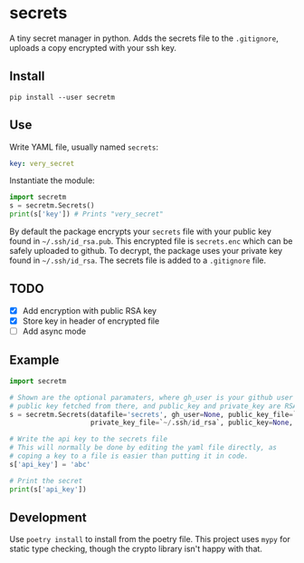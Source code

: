 # secrets
A tiny secret manager in python. Adds the secrets file to the `.gitignore`, uploads a copy encrypted
with your ssh key.

## Install
`pip install --user secretm`


## Use
Write YAML file, usually named `secrets`:
```yaml
key: very_secret
```

Instantiate the module:
```python
import secretm
s = secretm.Secrets()
print(s['key']) # Prints "very_secret"
```

By default the package encrypts your `secrets` file with your public key found in `~/.ssh/id_rsa.pub`. This encrypted file is `secrets.enc` which can be safely uploaded to github. To decrypt, the package uses your private key found in `~/.ssh/id_rsa`. The secrets file is added to a `.gitignore` file.  


## TODO
- [x] Add encryption with public RSA key
- [x] Store key in header of encrypted file
- [ ] Add async mode

## Example
```python
import secretm

# Shown are the optional paramaters, where gh_user is your github user if you want your 
# public key fetched from there, and public_key and private_key are RSA.RsaKey objects.
s = secretm.Secrets(datafile='secrets', gh_user=None, public_key_file=`~/.ssh/id_rsa.pub`,
                    private_key_file=`~/.ssh/id_rsa`, public_key=None, private_key=None)

# Write the api key to the secrets file
# This will normally be done by editing the yaml file directly, as
# coping a key to a file is easier than putting it in code.
s['api_key'] = 'abc'

# Print the secret
print(s['api_key'])
```


## Development
Use `poetry install` to install from the poetry file. This project uses `mypy` for
static type checking, though the crypto library isn't happy with that.
